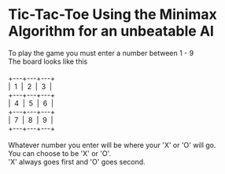# Tic-Tac-Toe Using the Minimax Algorithm for an unbeatable AI

To play the game you must enter a number between 1 - 9<br>
The board looks like this<br>
<br>
+---+---+---+<br>
|&nbsp;&nbsp;1&nbsp;&nbsp;|&nbsp;&nbsp;2&nbsp;&nbsp;|&nbsp;&nbsp;3&nbsp;&nbsp;|<br>
+---+---+---+<br>
|&nbsp;&nbsp;4&nbsp;&nbsp;|&nbsp;&nbsp;5&nbsp;&nbsp;|&nbsp;&nbsp;6&nbsp;&nbsp;|<br>
+---+---+---+<br>
|&nbsp;&nbsp;7&nbsp;&nbsp;|&nbsp;&nbsp;8&nbsp;&nbsp;|&nbsp;&nbsp;9&nbsp;&nbsp;|<br>
+---+---+---+<br>
<br>
Whatever number you enter will be where your 'X' or 'O' will go.<br>
You can choose to be 'X' or 'O'.<br>
'X' always goes first and 'O' goes second.

